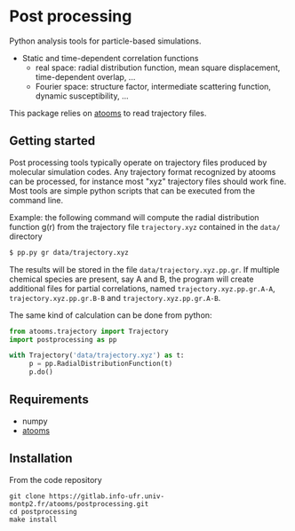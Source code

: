 Post processing
==================

Python analysis tools for particle-based simulations.

- Static and time-dependent correlation functions
  - real space: radial distribution function, mean square displacement, time-dependent overlap, ...
  - Fourier space: structure factor, intermediate scattering function, dynamic susceptibility, ...

This package relies on [atooms](https://gitlab.info-ufr.univ-montp2.fr/atooms/postprocessing.git) to read trajectory files.

Getting started
---------------

Post processing tools typically operate on trajectory files produced
by molecular simulation codes. Any trajectory format recognized by
atooms can be processed, for instance most "xyz" trajectory files should work fine. 
Most tools are simple python scripts that can
be executed from the command line. 

Example: the following command
will compute the radial distribution function g(r) from the trajectory
file `trajectory.xyz` contained in the `data/` directory

```bash
$ pp.py gr data/trajectory.xyz
```

The results will be stored in the file `data/trajectory.xyz.pp.gr`. If
multiple chemical species are present, say A and B, the program will create additional files for
partial correlations, named `trajectory.xyz.pp.gr.A-A`, `trajectory.xyz.pp.gr.B-B` and `trajectory.xyz.pp.gr.A-B`.

The same kind of calculation can be done from python:

```python
from atooms.trajectory import Trajectory
import postprocessing as pp

with Trajectory('data/trajectory.xyz') as t:
     p = pp.RadialDistributionFunction(t)
     p.do()
```

Requirements
------------
- numpy
- [atooms](https://gitlab.info-ufr.univ-montp2.fr/atooms/postprocessing.git)

Installation
------------
From the code repository
```
git clone https://gitlab.info-ufr.univ-montp2.fr/atooms/postprocessing.git
cd postprocessing
make install
```
